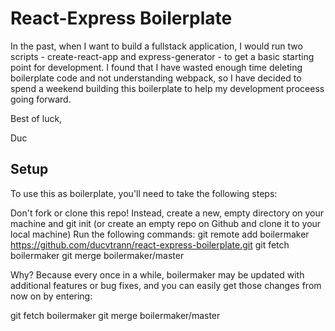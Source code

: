 # React-Express Boilerplate

In the past, when I want to build a fullstack application, I would run two scripts - create-react-app and express-generator - to get a basic starting point for development. I found that I have wasted enough time deleting boilerplate code and not understanding webpack, so I have decided to spend a weekend building this boilerplate to help my development proceess going forward. 

Best of luck,

Duc

## Setup
To use this as boilerplate, you'll need to take the following steps:

Don't fork or clone this repo! Instead, create a new, empty directory on your machine and git init (or create an empty repo on Github and clone it to your local machine)
Run the following commands:
git remote add boilermaker https://github.com/ducvtrann/react-express-boilerplate.git
git fetch boilermaker
git merge boilermaker/master

Why? Because every once in a while, boilermaker may be updated with additional features or bug fixes, and you can easily get those changes from now on by entering:

git fetch boilermaker
git merge boilermaker/master

